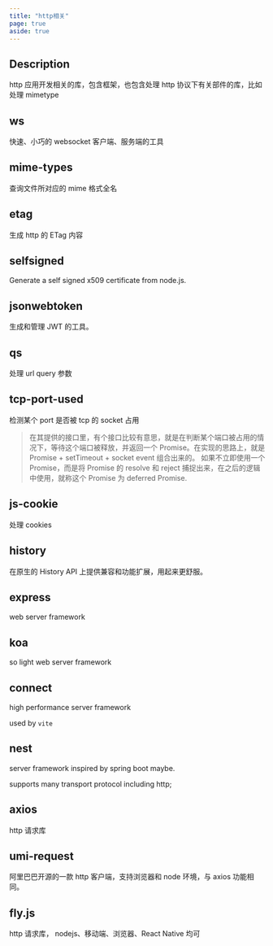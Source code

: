 ```yaml
---
title: "http相关"
page: true
aside: true
---
```


## Description

http 应用开发相关的库，包含框架，也包含处理 http 协议下有关部件的库，比如处理 mimetype

## ws

快速、小巧的 websocket 客户端、服务端的工具

## mime-types

查询文件所对应的 mime 格式全名

## etag

生成 http 的 ETag 内容

## selfsigned

Generate a self signed x509 certificate from node.js.

## jsonwebtoken

生成和管理 JWT 的工具。

## qs

处理 url query 参数

## tcp-port-used

检测某个 port 是否被 tcp 的 socket 占用

> 在其提供的接口里，有个接口比较有意思，就是在判断某个端口被占用的情况下，等待这个端口被释放，并返回一个 Promise。在实现的思路上，就是 Promise + setTimeout + socket event 组合出来的。
> 如果不立即使用一个 Promise，而是将 Promise 的 resolve 和 reject 捕捉出来，在之后的逻辑中使用，就称这个 Promise 为 deferred Promise.

## js-cookie

处理 cookies

## history

在原生的 History API 上提供兼容和功能扩展，用起来更舒服。

## express

web server framework

## koa

so light web server framework

## connect

high performance server framework

used by `vite`

## nest

server framework inspired by spring boot maybe.

supports many transport protocol including http;

## axios

http 请求库

## umi-request

阿里巴巴开源的一款 http 客户端，支持浏览器和 node 环境，与 axios 功能相同。

## fly.js

http 请求库， nodejs、移动端、浏览器、React Native 均可

<Giscus />
